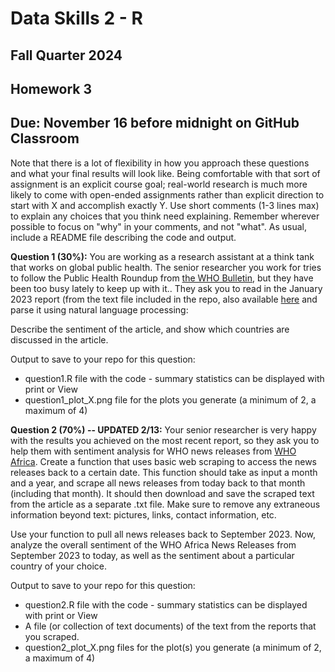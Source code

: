 # Data Skills 2 - R
## Fall Quarter 2024

## Homework 3
## Due: November 16 before midnight on GitHub Classroom

Note that there is a lot of flexibility in how you approach these questions and what your final results will look like.  Being comfortable with that sort of assignment is an explicit course goal; real-world research is much more likely to come with open-ended assignments rather than explicit direction to start with X and accomplish exactly Y.  Use short comments (1-3 lines max) to explain any choices that you think need explaining.  Remember wherever possible to focus on "why" in your comments, and not "what". As usual, include a README file describing the code and output.


__Question 1 (30%):__ You are working as a research assistant at a think tank that works on global public health.  The senior researcher you work for tries to follow the Public Health Roundup from [the WHO Bulletin](https://www.who.int/publications/journals/bulletin), but they have been too busy lately to keep up with it.. They ask you to read in the January 2023 report (from the text file included in the repo, also available [here]([https://www.ncbi.nlm.nih.gov/pmc/articles/PMC9795377/) and parse it using natural language processing:

Describe the sentiment of the article, and show which countries are discussed in the article.

Output to save to your repo for this question:
  * question1.R file with the code - summary statistics can be displayed with print or View
  * question1_plot_X.png file for the plots you generate (a minimum of 2, a maximum of 4)

__Question 2 (70%) -- UPDATED 2/13:__ Your senior researcher is very happy with the results you achieved on the most recent report, so they ask you to help them with sentiment analysis for WHO news releases from [WHO Africa](https://www.afro.who.int/news/news-releases?page=0). Create a function that uses basic web scraping to access the news releases back to a certain date. This function should take as input a month and a year, and scrape all news releases from today back to that month (including that month). It should then download and save the scraped text from the article as a separate .txt file. Make sure to remove any extraneous information beyond text: pictures, links, contact information, etc.

Use your function to pull all news releases back to September 2023. Now, analyze the overall sentiment of the WHO Africa News Releases from September 2023 to today, as well as the sentiment about a particular country of your choice. 

Output to save to your repo for this question:
  * question2.R file with the code - summary statistics can be displayed with print or View
  * A file (or collection of text documents) of the text from the reports that you scraped.
  * question2_plot_X.png files for the plot(s) you generate (a minimum of 2, a maximum of 4)
